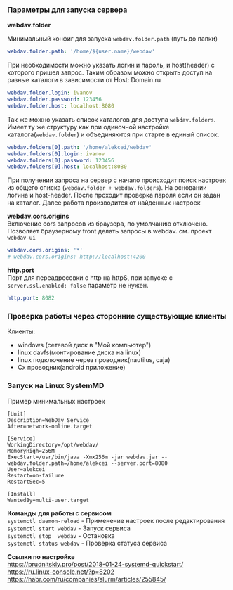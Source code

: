 ### Параметры для запуска сервера
**webdav.folder** 

Минимальный конфиг для запуска `webdav.folder.path` (путь до папки)
```yaml
webdav.folder.path: '/home/${user.name}/webdav'
```
При необходимости можно указать логин и пароль, и host(header) c которого пришел запрос. 
Таким образом можно открыть доступ на разные каталоги в зависимости от Host: Domain.ru
```yaml
webdav.folder.login: ivanov
webdav.folder.password: 123456
webdav.folder.host: localhost:8080
```
Так же можно указать список каталогов для доступа `webdav.folders`. 
Имеет ту же структуру как при одиночной настройке каталога(`webdav.folder`) и объединяются при старте в единый список.
```yaml
webdav.folders[0].path: '/home/alekcei/webdav'
webdav.folders[0].login: ivanov
webdav.folders[0].password: 123456
webdav.folders[0].host: localhost:8080
```
При получении запроса на сервер с начало происходит поиск настроек из общего списка (`webdav.folder + webdav.folders`). 
На основании логина и host-header. После проходит проверка пароля если он задан на каталог.
Далее работа производится от найденных настроек  

**webdav.cors.origins**  
Включение cors запросов из браузера, по умолчанию отключено.  
Позволяет браузерному front делать запросы в webdav. 
см. проект `webdav-ui`
```yaml
webdav.cors.origins: '*'
# webdav.cors.origins: http://localhost:4200
```
**http.port**  
Порт для переадресовки с http на httpS, при запуске c `server.ssl.enabled: false` параметр не нужен. 
```yaml
http.port: 8082
```

### Проверка работы через сторонние существующие клиенты
Клиенты:
 - windows (сетевой диск в "Мой компьютер")
 - linux davfs(монтирование диска на linux)
 - linux подключение через проводник(nautilus, caja)
 - Cx проводник(android приложение)

### Запуск на Linux SystemMD
Пример минимальных настроек  
```properties
[Unit]
Description=WebDav Service
After=network-online.target

[Service]
WorkingDirectory=/opt/webdav/
MemoryHigh=256M
ExecStart=/usr/bin/java -Xmx256m -jar webdav.jar --webdav.folder.path=/home/alekcei --server.port=8080
User=alekcei
Restart=on-failure
RestartSec=5

[Install]
WantedBy=multi-user.target
```
**Команды для работы с сервисом**  
`systemctl daemon-reload`  - Применение настроек после редактирования  
`systemctl start webdav`  - Запуск сервиса  
`systemctl stop  webdav`  - Остановка  
`systemctl status webdav` - Проверка статуса сервиса    

**Ссылки по настройке**  
https://prudnitskiy.pro/post/2018-01-24-systemd-quickstart/  
https://ru.linux-console.net/?p=8202  
https://habr.com/ru/companies/slurm/articles/255845/
